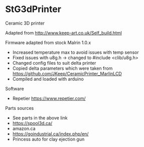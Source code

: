 # StG3dPrinter
Ceramic 3D printer

Adapted from http://www.keep-art.co.uk/Self_build.html

Firmware adapted from stock Malrin 1.0.x
- Increased temperature max to avoid issues with temp sensor
- Fixed issues with u8g.h -> changed to #include <clib/u8g.h>
- Changed config files to suit delta printer
- Copied delta parameters which were taken from https://github.com/JKeep/CeramicPrinter_MarlinLCD
- Compiled and loaded with arduino

Software
- Repetier https://www.repetier.com/

Parts sources
- See parts in the above link
- https://spool3d.ca/
- amazon.ca
- https://goindustrial.ca/index.php/en/
- Princess auto for clay ejection gun



